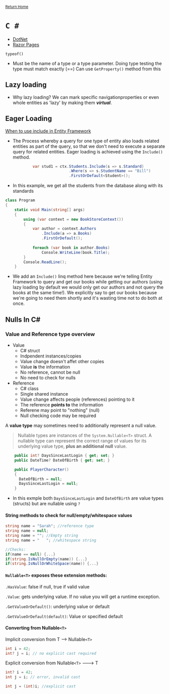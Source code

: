 <small>[Return Home](../../README.md)</small>

# `C #`

- [DotNet](./dotnet.md)
- [Razor Pages](./razor.md)

`typeof()`

- Must be the name of a type or a type parameter. Doing type testing the type must match exactly (==)
  Can use `GetProperty()` method from this

## Lazy loading
* Why lazy loading? We can mark specific navigationproperties or even whole entities as 'lazy' by making them ***virtual***.  

## Eager Loading

[When to use include in Entity Framework](https://foreverframe.net/when-use-include-with-entity-framework/)
- The Process whereby a query for one type of entity also loads related entities as part of the query, so that we don't need to execute a separate query for related entities. Eager loading is achieved using the `Include()` method.

```csharp
            var stud1 = ctx.Students.Include(s => s.Standard)
                            .Where(s => s.StudentName == "Bill")
                            .FirstOrDefault<Student>();
```
* In this example, we get all the students from the database along with its standards 

```csharp
class Program
{
    static void Main(string[] args)
    {
        using (var context = new BookStoreContext())
        {
            var author = context.Authors
                .Include(a => a.Books)
                .FirstOrDefault();
           
            foreach (var book in author.Books)
                Console.WriteLine(book.Title);
        }
        Console.ReadLine();
    }     

```
* We add an `Include()` linq method here because we're telling Entity Framework to query and get our books while getting our authors (using lazy loading by default we would only get our authors and not query the books at the same time!). We explicitly say to get our books because we're going to need them shortly and it's wasting time not to do both at once. 

## Nulls In C#

### Value and Reference type overview
* Value
    * C# struct
    * Indpendent instances/copies
    * Value change doesn't affet other copies
    * Value **is** the information
    * No reference, cannot be null
    * No need to check for nulls
* Reference
    * C# class
    * Single shared instance
    * Value change affects people (references) pointing to it
    * The reference **points to** the information
    * Referene may point to "nothing" (null)
    * Null checking code may be required

A **value type** may sometimes need to additionally represent a null value. 

>Nullable types are instances of the `System.Nullable<T>` struct. A nullable type can represent the correct range of values for its underlying value type, **plus an additional null** value.

```csharp
    public int? DaysSinceLastLogin { get; set; }
    public DateTime? DateOfBirth { get; set; }

    public PlayerCharacter()
    {
      DateOfBirth = null;
      DaysSinceLastLogin = null;
    }

```
* In this exmple both `DaysSinceLastLogin` and `DateOfBirth` are value types (structs) but are nullable using `?`

#### String methods to check for null/empty/whitespace values
```csharp
string name = "Sarah"; //reference type
string name = null;
string name = ""; //Empty string
string name = "   "; //whitespace string
```
```csharp
//Checks:
if(name == null) {...}
if(string.IsNullOrEmpty(name)) {...}
if(string.IsNullOrWhiteSpace(name)) {...}
```

#### `Nullable<T>` exposes these extension methods:

`.HasValue`:  false if null, true if valid value

`.Value`: gets underlying value. If no value you will get a runtime exception. 

`.GetValueOrDefault()`: underlying value or default

`.GetValueOrDefault(default)`: Value or specified default

#### Converting from Nullable`<T>`

Implicit conversion from T --> Nullable`<T>`

```csharp
int i = 42;
int? j = i; // no explicit cast required
```

Explicit conversion from Nullable`<T>` ---> T

```csharp
int? i = 42;
int j = i; // error, invalid cast

int j = (int)i; //explicit cast
```